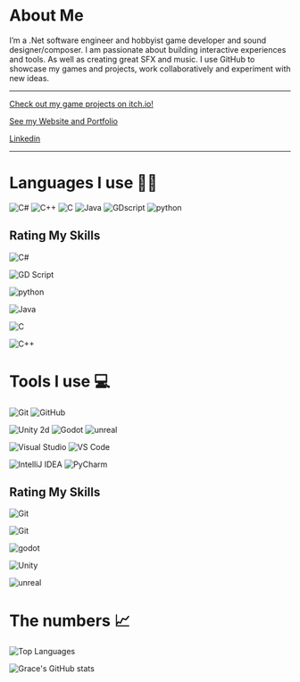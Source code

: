 # About Me

I’m a .Net software engineer and hobbyist game developer and sound designer/composer. I am passionate about building interactive experiences and tools. As well as creating great SFX and music.
I use GitHub to showcase my games and projects, work collaboratively and experiment with new ideas.

---

[Check out my game projects on itch.io!](https://clarkson1729.itch.io/)

[See my Website and Portfolio](https://clarksoncreates.online/)

[Linkedin](https://www.linkedin.com/in/grace-clarkson/)

---

# Languages I use 👩‍💻
![C#](https://img.shields.io/badge/C%23-239120?style=for-the-badge&logo=csharp&logoColor=white)
![C++](https://img.shields.io/badge/C++-00599C?style=for-the-badge&logo=c%2B%2B&logoColor=white)
![C](https://img.shields.io/badge/-00599C?style=for-the-badge&logo=c&logoColor=white)
![Java](https://img.shields.io/badge/Java-007396?style=for-the-badge&logo=java&logoColor=white)
![GDscript](https://img.shields.io/badge/GD%20Script-478cbf?style=for-the-badge&logo=godot-engine&logoColor=white)
![python](https://img.shields.io/badge/Python-000000?style=for-the-badge&logo=python&logoColor=white&)

## Rating My Skills
![C#](https://img.shields.io/badge/C%23-ready%20For%20a%20challenge-006400?style=for-the-badge&labelColor=239120)

![GD Script](https://img.shields.io/badge/GD%20script-ready%20For%20a%20challenge-006400?style=for-the-badge&logo=c%2B%2B&logoColor=white&labelColor=478cbf)

![python](https://img.shields.io/badge/python-ready%20For%20a%20challenge-006400?style=for-the-badge&logo=python&logoColor=white&labelColor=black)

![Java](https://img.shields.io/badge/Java-I%20Can%20figure%20it%20out-b05e00?style=for-the-badge&logo=c%2B%2B&logoColor=white&labelColor=007396)

![C](https://img.shields.io/badge/-working%20on%20learning%20more-darkred?style=for-the-badge&logo=c&logoColor=white&labelColor=00599C)

![C++](https://img.shields.io/badge/C%2B%2B-working%20on%20learning%20more-darkred?style=for-the-badge&logo=c%2B%2B&logoColor=white&labelColor=00599C)

<!-- all black ? -->
<!-- ## testing?
![C#](https://img.shields.io/badge/C%23-ready%20For%20a%20challenge-006400?style=for-the-badge&labelColor=black)

![GD Script](https://img.shields.io/badge/GD%20script-ready%20For%20a%20challenge-006400?style=for-the-badge&logo=c%2B%2B&logoColor=white&labelColor=black)

![python](https://img.shields.io/badge/python-ready%20For%20a%20challenge-006400?style=for-the-badge&logo=python&logoColor=white&labelColor=black)

![Java](https://img.shields.io/badge/Java-I%20Can%20figure%20it%20out-b05e00?style=for-the-badge&logo=c%2B%2B&logoColor=white&labelColor=black)

![C](https://img.shields.io/badge/-working%20on%20learning%20more-darkred?style=for-the-badge&logo=c&logoColor=white&labelColor=black)

![C++](https://img.shields.io/badge/C%2B%2B-working%20on%20learning%20more-darkred?style=for-the-badge&logo=c%2B%2B&logoColor=white&labelColor=black) -->

# Tools I use 💻
![Git](https://img.shields.io/badge/git-black?style=for-the-badge&logo=git&logoColor=f14e32)
![GitHub](https://img.shields.io/badge/github-000000?style=for-the-badge&logo=github&logoColor=white)

![Unity 2d](https://img.shields.io/badge/Unity-100000?style=for-the-badge&logo=unity&logoColor=white)
![Godot](https://img.shields.io/badge/Godot-478cbf?style=for-the-badge&logo=godot-engine&logoColor=white)
![unreal](https://img.shields.io/badge/unreal%20engine-100000?style=for-the-badge&logo=unreal-engine&logoColor=white)

![Visual Studio](https://img.shields.io/badge/Visual%20Studio-5C2D91?style=for-the-badge)
![VS Code](https://img.shields.io/badge/-Visual%20Studio%20Code-007ACC?style=for-the-badge)

![IntelliJ IDEA](https://img.shields.io/badge/IntelliJ%20IDEA-000000?style=for-the-badge&logo=intellij-idea&logoColor=white)
![PyCharm](https://img.shields.io/badge/PyCharm-000000?style=for-the-badge&logo=pycharm&logoColor=white)

## Rating My Skills
![Git](https://img.shields.io/badge/git-ready%20For%20a%20challenge-006400?style=for-the-badge&logo=git&logoColor=f14e32&labelColor=000000)

![Git](https://img.shields.io/badge/github-ready%20For%20a%20challenge-006400?style=for-the-badge&logo=github&logoColor=f14e32&labelColor=000000)

![godot](https://img.shields.io/badge/github-ready%20For%20a%20challenge-006400?style=for-the-badge&logo=godot-engine&logoColor=white&labelColor=478cbf)

<!-- ![visualst](https://img.shields.io/badge/visual%20studio-ready%20For%20a%20challenge-006400?style=for-the-badge&logoColor=white&labelColor=5C2D91)

![vscode](https://img.shields.io/badge/visual%20studio-ready%20For%20a%20challenge-006400?style=for-the-badge&logoColor=white&labelColor=5C2D91) -->

![Unity](https://img.shields.io/badge/Unity-I%20Can%20figure%20it%20out-b05e00?style=for-the-badge&logo=unity&logoColor=white&labelColor=000000)

![unreal](https://img.shields.io/badge/urneal%20engine-working%20on%20learning%20more-darkred?style=for-the-badge&logo=unreal-engine&logoColor=white&labelColor=000000)

<!-- 
# Other software I'm a fan of
![Ableton Live](https://img.shields.io/badge/Ableton%20Live-1DB954?style=for-the-badge&logo=ableton) -->

# The numbers 📈
![Top Languages](https://github-readme-stats.vercel.app/api/top-langs/?username=Clarkson1415&layout=compact&theme=tokyonight&hide=html,ASP.NET)

![Grace's GitHub stats](https://github-readme-stats.vercel.app/api?username=Clarkson1415&show_icons=true&theme=tokyonight&custom_title=Stats)
